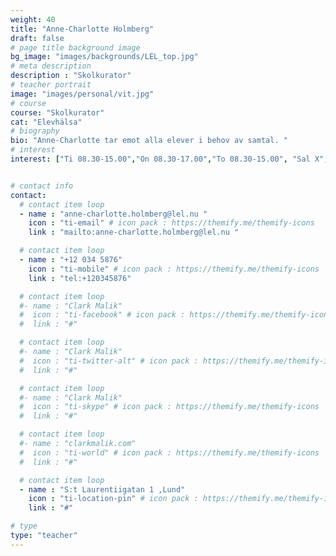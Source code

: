 ```yaml
---
weight: 40
title: "Anne-Charlotte Holmberg"
draft: false
# page title background image
bg_image: "images/backgrounds/LEL_top.jpg"
# meta description
description : "Skolkurator"
# teacher portrait
image: "images/personal/vit.jpg"
# course
course: "Skolkurator"
cat: "Elevhälsa"
# biography
bio: "Anne-Charlotte tar emot alla elever i behov av samtal. "
# interest
interest: ["Ti 08.30-15.00","On 08.30-17.00","To 08.30-15.00", "Sal X","Enligt överenskommelse, enklast via e-post"]


# contact info
contact:
  # contact item loop
  - name : "anne-charlotte.holmberg@lel.nu "
    icon : "ti-email" # icon pack : https://themify.me/themify-icons
    link : "mailto:anne-charlotte.holmberg@lel.nu "

  # contact item loop
  - name : "+12 034 5876"
    icon : "ti-mobile" # icon pack : https://themify.me/themify-icons
    link : "tel:+120345876"

  # contact item loop
  #- name : "Clark Malik"
  #  icon : "ti-facebook" # icon pack : https://themify.me/themify-icons
  #  link : "#"

  # contact item loop
  #- name : "Clark Malik"
  #  icon : "ti-twitter-alt" # icon pack : https://themify.me/themify-icons
  #  link : "#"

  # contact item loop
  #- name : "Clark Malik"
  #  icon : "ti-skype" # icon pack : https://themify.me/themify-icons
  #  link : "#"

  # contact item loop
  #- name : "clarkmalik.com"
  #  icon : "ti-world" # icon pack : https://themify.me/themify-icons
  #  link : "#"

  # contact item loop
  - name : "S:t Laurentiigatan 1 ,Lund"
    icon : "ti-location-pin" # icon pack : https://themify.me/themify-icons
    link : "#"

# type
type: "teacher"
---
```

